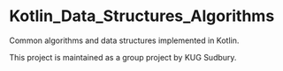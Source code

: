# Kotlin_Data_Structures_Algorithms
Common algorithms and data structures implemented in Kotlin. 

This project is maintained as a group project by KUG Sudbury.
